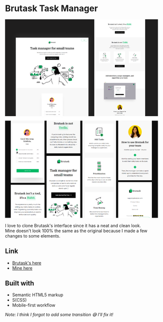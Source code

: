 # Brutask Task Manager

![On Desktop](./assets/ui-preview/ui-clone-preview-on-desktop.png "On Desktop") ![On Mobile](./assets/ui-preview/ui-clone-preview-on-mobile.png "On Mobile")  

I love to clone Brutask's interface since it has a neat and clean look.  
Mine doesn't look 100% the same as the original because I made a few changes to some elements.

## Link
* [Brutask's here](https://brutask.com)  
* [Mine here](https://faraiden-brutask-ui-clone.netlify.app/)

## Built with

- Semantic HTML5 markup
- S(CSS)
- Mobile-first workflow

*Note: I think I forgot to add some transition 😅 I'll fix it!*
